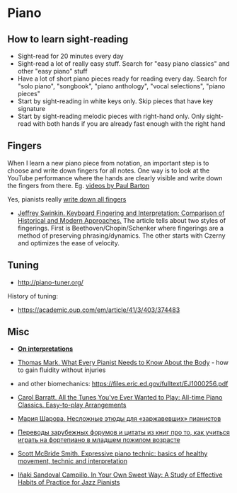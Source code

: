 Piano
===

How to learn sight-reading
---

- Sight-read for 20 minutes every day
- Sight-read a lot of really easy stuff. Search for "easy piano classics" and other "easy piano" stuff
- Have a lot of short piano pieces ready for reading every day. Search for "solo piano", "songbook", "piano anthology", "vocal selections", "piano pieces"
- Start by sight-reading in white keys only. Skip pieces that have key signature
- Start by sight-reading melodic pieces with right-hand only. Only sight-read with both hands if you are already fast enough with the right hand


Fingers
---

When I learn a new piano piece from notation, an important step is to choose and write down fingers for all notes. One way is to look at the YouTube performance where the hands are clearly visible and write down the fingers from there. Eg. [videos by Paul Barton](https://www.youtube.com/@PaulBartonPiano/videos)

Yes, pianists really [write down all fingers](https://www.youtube.com/watch?v=ir1G0RyWZfg)

- [Jeffrey Swinkin. Keyboard Fingering and Interpretation: Comparison of Historical and Modern Approaches.](https://scholarship.claremont.edu/cgi/viewcontent.cgi?article=1210&context=ppr) The article tells about two styles of fingerings. First is Beethoven/Chopin/Schenker where fingerings are a method of preserving phrasing/dynamics. The other starts with Czerny and optimizes the ease of velocity.

Tuning
---

- http://piano-tuner.org/


History of tuning:
- https://academic.oup.com/em/article/41/3/403/374483

Misc
---

- [**On interpretations**](beethoven_op10no1mov1.md)

- [Thomas Mark. What Every Pianist Needs to Know About the Body](https://amzn.to/36ev1fx) - how to gain fluidity without injuries
 - and other biomechanics: https://files.eric.ed.gov/fulltext/EJ1000256.pdf

- [Carol Barratt. All the Tunes You've Ever Wanted to Play: All-time Piano Classics. Easy-to-play Arrangements](https://www.amazon.com/Tunes-Youve-Wanted-Easy-play/dp/0711976627)

- [Мария Шарова. Несложные этюды для «заржавевших» пианистов](http://chtoigrat.com/etudi-dlya-zarzhavevshix-pianistov/)

- [Переводы зарубежных форумов и цитаты из книг про то, как учиться играть на фортепиано в младшем пожилом возрасте](https://soltem.livejournal.com/)

- [Scott McBride Smith. Expressive piano technic: basics of healthy movement, technic and interpretation](https://dergipark.org.tr/en/download/article-file/1922155)

- [Iñaki Sandoval Campillo. In Your Own Sweet Way: A Study of Effective Habits of Practice for Jazz Pianists](https://www.tdx.cat/bitstream/handle/10803/129393/isc1de1.pdf)
